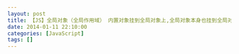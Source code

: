 ```yaml
---
layout: post
title: 【JS】全局对象（全局作用域） 内置对象挂到全局对象上,全局对象本身也挂到全局对象
date: 2014-01-11 22:10:00
categories: [JavaScript]
tags: []
---
```

       